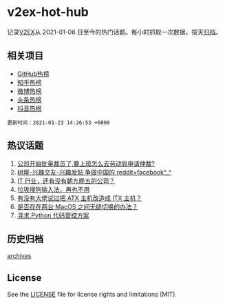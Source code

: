 # v2ex-hot-hub

 记录[V2EX](https://www.v2ex.com/)从 2021-01-06 日至今的热门话题。每小时抓取一次数据，按天[归档](archives)。
 
 ## 相关项目

- [GitHub热榜](https://github.com/lonnyzhang423/github-hot-hub)
- [知乎热榜](https://github.com/lonnyzhang423/zhihu-hot-hub)
- [微博热榜](https://github.com/lonnyzhang423/weibo-hot-hub)
- [头条热榜](https://github.com/lonnyzhang423/toutiao-hot-hub)
- [抖音热榜](https://github.com/lonnyzhang423/douyin-hot-hub)


 `更新时间：2021-01-23 14:26:53 +0800`

## 热议话题

1. [公司开始批量裁员了,要上班怎么去劳动局申请仲裁?](https://www.v2ex.com/t/747473)
1. [树屋-兴趣交友-兴趣发贴 争做中国的 reddit+facebook^_^](https://www.v2ex.com/t/747484)
1. [IT 行业，还有没有朝九晚五的公司？](https://www.v2ex.com/t/747498)
1. [垃圾搜狗输入法，再也不用](https://www.v2ex.com/t/747566)
1. [有没有大佬试过把 ATX 主机改造成 ITX 主机？](https://www.v2ex.com/t/747451)
1. [是否存在两台 MacOS 之间无缝切换的办法？](https://www.v2ex.com/t/747559)
1. [寻求 Python 代码管控方案](https://www.v2ex.com/t/747430)

## 历史归档

[archives](archives)

## License

See the [LICENSE](LICENSE) file for license rights and limitations (MIT).
